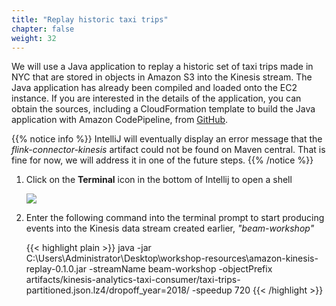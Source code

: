 ```yaml
---
title: "Replay historic taxi trips"
chapter: false
weight: 32
---
```


We will use a Java application to replay a historic set of taxi trips made in NYC that are stored in objects in Amazon S3 into the Kinesis stream.
The Java application has already been compiled and loaded onto the EC2 instance. If you are interested in the details of the application, you can obtain the sources, including a CloudFormation template to build the Java application with Amazon CodePipeline, from [GitHub](https://github.com/aws-samples/amazon-kinesis-replay).

{{% notice info %}}
IntelliJ will eventually display an error message that the *flink-connector-kinesis* artifact could not be found on Maven central. That is fine for now, we will address it in one of the future steps.
{{% /notice %}}

1. Click on the **Terminal** icon in the bottom of Intellij to open a shell

	![](/images/intellij-3-ingest.png)

1. Enter the following command into the terminal prompt to start producing events into the Kinesis data stream created earlier, *"beam-workshop"*

	{{< highlight plain >}}
java -jar C:\Users\Administrator\Desktop\workshop-resources\amazon-kinesis-replay-0.1.0.jar -streamName beam-workshop -objectPrefix artifacts/kinesis-analytics-taxi-consumer/taxi-trips-partitioned.json.lz4/dropoff_year=2018/ -speedup 720
{{< /highlight >}}
